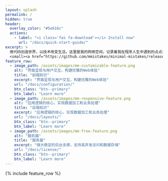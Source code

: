 ```yaml
---
layout: splash
permalink: /
hidden: true
header:
  overlay_color: "#5e616c"
  actions:
    - label: "<i class='fas fa-download'></i> Install now"
      url: "/docs/quick-start-guide/"
excerpt: >
  用代码创造世界，以技术改变生活。这里是我的网络空间，记录着我在程序人生中遇到的点点滴滴，分享我的编程经验和心得体会。让我们一起探索不断发展的技术世界<br />
  <small><a href="https://github.com/mmistakes/minimal-mistakes/releases/tag/4.24.0">Latest release v4.24.0</a></small>
feature_row:
  - image_path: /assets/images/mm-customizable-feature.png
    alt: "界面呈现与用户交互，构建优雅的Web体验"
    title: "前端知识"
    excerpt: "界面呈现与用户交互，构建优雅的Web体验"
    url: "/docs/configuration/"
    btn_class: "btn--primary"
    btn_label: "Learn more"
  - image_path: /assets/images/mm-responsive-feature.png
    alt: "应用逻辑的核心，实现数据加工和业务处理"
    title: "后端知识"
    excerpt: "应用逻辑的核心，实现数据加工和业务处理"
    url: "/docs/layouts/"
    btn_class: "btn--primary"
    btn_label: "Learn more"
  - image_path: /assets/images/mm-free-feature.png
    alt: "服务器"
    title: "服务器"
    excerpt: "强大稳定的后台支撑，支持高并发访问和数据存储"
    url: "/docs/license/"
    btn_class: "btn--primary"
    btn_label: "Learn more"      
---
```


{% include feature_row %}
